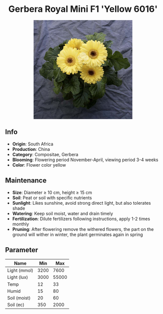 <h1 align='center'>Gerbera Royal Mini F1 'Yellow 6016'</h1>
<p align="center">
    <img 
        align='center'
        width='320'
        src="../images/gerbera royal mini f1 yellow 6016.png" 
        alt='Gerbera Royal Mini F1 'Yellow 6016'' />
</p>

## Info

 - **Origin**: South Africa
 - **Production**: China
 - **Category**: Compositae, Gerbera
 - **Blooming**: Flowering period November-April, viewing period 3-4 weeks
 - **Color**: Flower color yellow

## Maintenance

 - **Size**: Diameter ≥ 10 cm, height ≥ 15 cm
 - **Soil**: Peat or soil with specific nutrients
 - **Sunlight**: Likes sunshine, avoid strong direct light, but also tolerates shade
 - **Watering**: Keep soil moist, water and drain timely
 - **Fertilization**: Dilute fertilizers following instructions, apply 1-2 times monthly
 - **Pruning**: After flowering remove the withered flowers, the part on the ground will wither in winter, the plant germinates again in spring

## Parameter

| Name         | Min  | Max   |
|--------------|------|-------|
| Light (mmol) | 3200 | 7600  |
| Light (lux)  | 3000 | 55000 |
| Temp         | 12    | 33    |
| Humid        | 15   | 80    |
| Soil (moist) | 20   | 60    |
| Soil (ec)    | 350  | 2000  |